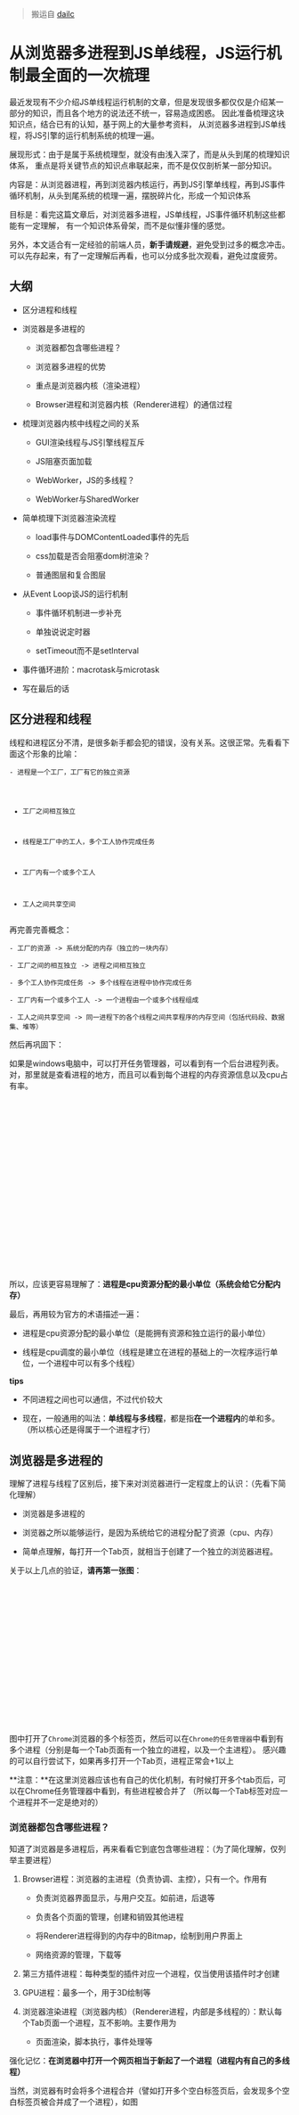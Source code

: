 >搬运自 [dailc](https://juejin.im/post/5a6547d0f265da3e283a1df7)

<h1 data-v-13f76525="" class="article-title">从浏览器多进程到JS单线程，JS运行机制最全面的一次梳理</h1>
<p>最近发现有不少介绍JS单线程运行机制的文章，但是发现很多都仅仅是介绍某一部分的知识，而且各个地方的说法还不统一，容易造成困惑。
因此准备梳理这块知识点，结合已有的认知，基于网上的大量参考资料，
从浏览器多进程到JS单线程，将JS引擎的运行机制系统的梳理一遍。</p>
<p>展现形式：由于是属于系统梳理型，就没有由浅入深了，而是从头到尾的梳理知识体系，
重点是将关键节点的知识点串联起来，而不是仅仅剖析某一部分知识。</p>
<p>内容是：从浏览器进程，再到浏览器内核运行，再到JS引擎单线程，再到JS事件循环机制，从头到尾系统的梳理一遍，摆脱碎片化，形成一个知识体系</p>
<p>目标是：看完这篇文章后，对浏览器多进程，JS单线程，JS事件循环机制这些都能有一定理解，
有一个知识体系骨架，而不是似懂非懂的感觉。</p>
<p>另外，本文适合有一定经验的前端人员，<strong>新手请规避</strong>，避免受到过多的概念冲击。可以先存起来，有了一定理解后再看，也可以分成多批次观看，避免过度疲劳。</p>
<h2 class="heading" data-id="heading-1">大纲</h2>
<ul>
<li>
<p>区分进程和线程</p>
</li>
<li>
<p>浏览器是多进程的</p>
<ul>
<li>
<p>浏览器都包含哪些进程？</p>
</li>
<li>
<p>浏览器多进程的优势</p>
</li>
<li>
<p>重点是浏览器内核（渲染进程）</p>
</li>
<li>
<p>Browser进程和浏览器内核（Renderer进程）的通信过程</p>
</li>
</ul>
</li>
<li>
<p>梳理浏览器内核中线程之间的关系</p>
<ul>
<li>
<p>GUI渲染线程与JS引擎线程互斥</p>
</li>
<li>
<p>JS阻塞页面加载</p>
</li>
<li>
<p>WebWorker，JS的多线程？</p>
</li>
<li>
<p>WebWorker与SharedWorker</p>
</li>
</ul>
</li>
<li>
<p>简单梳理下浏览器渲染流程</p>
<ul>
<li>
<p>load事件与DOMContentLoaded事件的先后</p>
</li>
<li>
<p>css加载是否会阻塞dom树渲染？</p>
</li>
<li>
<p>普通图层和复合图层</p>
</li>
</ul>
</li>
<li>
<p>从Event Loop谈JS的运行机制</p>
<ul>
<li>
<p>事件循环机制进一步补充</p>
</li>
<li>
<p>单独说说定时器</p>
</li>
<li>
<p>setTimeout而不是setInterval</p>
</li>
</ul>
</li>
<li>
<p>事件循环进阶：macrotask与microtask</p>
</li>
<li>
<p>写在最后的话</p>
</li>
</ul>
<h2 class="heading" data-id="heading-2">区分进程和线程</h2>
<p>线程和进程区分不清，是很多新手都会犯的错误，没有关系。这很正常。先看看下面这个形象的比喻：</p>
<pre><code class="hljs js" lang="js">- 进程是一个工厂，工厂有它的独立资源

- 工厂之间相互独立

- 线程是工厂中的工人，多个工人协作完成任务

- 工厂内有一个或多个工人

- 工人之间共享空间
</code></pre><p>再完善完善概念：</p>
<pre><code class="hljs js" lang="js">- 工厂的资源 -&gt; 系统分配的内存（独立的一块内存）

- 工厂之间的相互独立 -&gt; 进程之间相互独立

- 多个工人协作完成任务 -&gt; 多个线程在进程中协作完成任务

- 工厂内有一个或多个工人 -&gt; 一个进程由一个或多个线程组成

- 工人之间共享空间 -&gt; 同一进程下的各个线程之间共享程序的内存空间（包括代码段、数据集、堆等）
</code></pre><p>然后再巩固下：</p>
<p>如果是windows电脑中，可以打开任务管理器，可以看到有一个后台进程列表。对，那里就是查看进程的地方，而且可以看到每个进程的内存资源信息以及cpu占有率。</p>
<p></p><figure><img class="lazyload inited" data-src="https://user-gold-cdn.xitu.io/2018/1/21/1611938b2d7c9377?imageView2/0/w/1280/h/960/format/webp/ignore-error/1" data-width="900" data-height="655" src="data:image/svg+xml;utf8,&lt;?xml version=&quot;1.0&quot;?&gt;&lt;svg xmlns=&quot;http://www.w3.org/2000/svg&quot; version=&quot;1.1&quot; width=&quot;900&quot; height=&quot;655&quot;&gt;&lt;/svg&gt;"><figcaption></figcaption></figure><p></p>
<p>所以，应该更容易理解了：<strong>进程是cpu资源分配的最小单位（系统会给它分配内存）</strong></p>
<p>最后，再用较为官方的术语描述一遍：</p>
<ul>
<li>
<p>进程是cpu资源分配的最小单位（是能拥有资源和独立运行的最小单位）</p>
</li>
<li>
<p>线程是cpu调度的最小单位（线程是建立在进程的基础上的一次程序运行单位，一个进程中可以有多个线程）</p>
</li>
</ul>
<p><strong>tips</strong></p>
<ul>
<li>
<p>不同进程之间也可以通信，不过代价较大</p>
</li>
<li>
<p>现在，一般通用的叫法：<strong>单线程与多线程</strong>，都是指<strong>在一个进程内</strong>的单和多。（所以核心还是得属于一个进程才行）</p>
</li>
</ul>
<h2 class="heading" data-id="heading-3">浏览器是多进程的</h2>
<p>理解了进程与线程了区别后，接下来对浏览器进行一定程度上的认识：（先看下简化理解）</p>
<ul>
<li>
<p>浏览器是多进程的</p>
</li>
<li>
<p>浏览器之所以能够运行，是因为系统给它的进程分配了资源（cpu、内存）</p>
</li>
<li>
<p>简单点理解，每打开一个Tab页，就相当于创建了一个独立的浏览器进程。</p>
</li>
</ul>
<p>关于以上几点的验证，<strong>请再第一张图</strong>：</p>
<p></p><figure><img class="lazyload inited" data-src="https://user-gold-cdn.xitu.io/2018/1/21/1611938b2d813f16?imageView2/0/w/1280/h/960/format/webp/ignore-error/1" data-width="900" data-height="539" src="data:image/svg+xml;utf8,&lt;?xml version=&quot;1.0&quot;?&gt;&lt;svg xmlns=&quot;http://www.w3.org/2000/svg&quot; version=&quot;1.1&quot; width=&quot;900&quot; height=&quot;539&quot;&gt;&lt;/svg&gt;"><figcaption></figcaption></figure><p></p>
<p>图中打开了<code>Chrome</code>浏览器的多个标签页，然后可以在<code>Chrome的任务管理器</code>中看到有多个进程（分别是每一个Tab页面有一个独立的进程，以及一个主进程）。
感兴趣的可以自行尝试下，如果再多打开一个Tab页，进程正常会+1以上</p>
<p>**注意：**在这里浏览器应该也有自己的优化机制，有时候打开多个tab页后，可以在Chrome任务管理器中看到，有些进程被合并了
（所以每一个Tab标签对应一个进程并不一定是绝对的）</p>
<h3 class="heading" data-id="heading-4">浏览器都包含哪些进程？</h3>
<p>知道了浏览器是多进程后，再来看看它到底包含哪些进程：（为了简化理解，仅列举主要进程）</p>
<ol>
<li>
<p>Browser进程：浏览器的主进程（负责协调、主控），只有一个。作用有</p>
<ul>
<li>
<p>负责浏览器界面显示，与用户交互。如前进，后退等</p>
</li>
<li>
<p>负责各个页面的管理，创建和销毁其他进程</p>
</li>
<li>
<p>将Renderer进程得到的内存中的Bitmap，绘制到用户界面上</p>
</li>
<li>
<p>网络资源的管理，下载等</p>
</li>
</ul>
</li>
<li>
<p>第三方插件进程：每种类型的插件对应一个进程，仅当使用该插件时才创建</p>
</li>
<li>
<p>GPU进程：最多一个，用于3D绘制等</p>
</li>
<li>
<p>浏览器渲染进程（浏览器内核）（Renderer进程，内部是多线程的）：默认每个Tab页面一个进程，互不影响。主要作用为</p>
<ul>
<li>页面渲染，脚本执行，事件处理等</li>
</ul>
</li>
</ol>
<p>强化记忆：<strong>在浏览器中打开一个网页相当于新起了一个进程（进程内有自己的多线程）</strong></p>
<p>当然，浏览器有时会将多个进程合并（譬如打开多个空白标签页后，会发现多个空白标签页被合并成了一个进程），如图</p>
<p></p><figure><img class="lazyload inited" data-src="https://user-gold-cdn.xitu.io/2018/1/21/1611938b32460672?imageView2/0/w/1280/h/960/format/webp/ignore-error/1" data-width="900" data-height="438" src="data:image/svg+xml;utf8,&lt;?xml version=&quot;1.0&quot;?&gt;&lt;svg xmlns=&quot;http://www.w3.org/2000/svg&quot; version=&quot;1.1&quot; width=&quot;900&quot; height=&quot;438&quot;&gt;&lt;/svg&gt;"><figcaption></figcaption></figure><p></p>
<p>另外，可以通过Chrome的<code>更多工具 -&gt; 任务管理器</code>自行验证</p>
<h3 class="heading" data-id="heading-5">浏览器多进程的优势</h3>
<p>相比于单进程浏览器，多进程有如下优点：</p>
<ul>
<li>
<p>避免单个page crash影响整个浏览器</p>
</li>
<li>
<p>避免第三方插件crash影响整个浏览器</p>
</li>
<li>
<p>多进程充分利用多核优势</p>
</li>
<li>
<p>方便使用沙盒模型隔离插件等进程，提高浏览器稳定性</p>
</li>
</ul>
<p>简单点理解：<strong>如果浏览器是单进程，那么某个Tab页崩溃了，就影响了整个浏览器，体验有多差；同理如果是单进程，插件崩溃了也会影响整个浏览器；而且多进程还有其它的诸多优势。。。</strong></p>
<p>当然，内存等资源消耗也会更大，有点空间换时间的意思。</p>
<h3 class="heading" data-id="heading-6">重点是浏览器内核（渲染进程）</h3>
<p>重点来了，我们可以看到，上面提到了这么多的进程，那么，对于普通的前端操作来说，最终要的是什么呢？答案是<strong>渲染进程</strong></p>
<p>可以这样理解，页面的渲染，JS的执行，事件的循环，都在这个进程内进行。接下来重点分析这个进程</p>
<p><strong>请牢记，浏览器的渲染进程是多线程的</strong>（这点如果不理解，<strong>请回头看进程和线程的区分</strong>）</p>
<p>终于到了线程这个概念了😭，好亲切。那么接下来看看它都包含了哪些线程（列举一些主要常驻线程）：</p>
<ol>
<li>
<p>GUI渲染线程</p>
<ul>
<li>
<p>负责渲染浏览器界面，解析HTML，CSS，构建DOM树和RenderObject树，布局和绘制等。</p>
</li>
<li>
<p>当界面需要重绘（Repaint）或由于某种操作引发回流(reflow)时，该线程就会执行</p>
</li>
<li>
<p>注意，<strong>GUI渲染线程与JS引擎线程是互斥的</strong>，当JS引擎执行时GUI线程会被挂起（相当于被冻结了），GUI更新会被保存在一个队列中<strong>等到JS引擎空闲时</strong>立即被执行。</p>
</li>
</ul>
</li>
<li>
<p>JS引擎线程</p>
<ul>
<li>
<p>也称为JS内核，负责处理Javascript脚本程序。（例如V8引擎）</p>
</li>
<li>
<p>JS引擎线程负责解析Javascript脚本，运行代码。</p>
</li>
<li>
<p>JS引擎一直等待着任务队列中任务的到来，然后加以处理，一个Tab页（renderer进程）中无论什么时候都只有一个JS线程在运行JS程序</p>
</li>
<li>
<p>同样注意，<strong>GUI渲染线程与JS引擎线程是互斥的</strong>，所以如果JS执行的时间过长，这样就会造成页面的渲染不连贯，导致页面渲染加载阻塞。</p>
</li>
</ul>
</li>
<li>
<p>事件触发线程</p>
<ul>
<li>
<p>归属于浏览器而不是JS引擎，用来控制事件循环（可以理解，JS引擎自己都忙不过来，需要浏览器另开线程协助）</p>
</li>
<li>
<p>当JS引擎执行代码块如setTimeOut时（也可来自浏览器内核的其他线程,如鼠标点击、AJAX异步请求等），会将对应任务添加到事件线程中</p>
</li>
<li>
<p>当对应的事件符合触发条件被触发时，该线程会把事件添加到待处理队列的队尾，等待JS引擎的处理</p>
</li>
<li>
<p>注意，由于JS的单线程关系，所以这些待处理队列中的事件都得排队等待JS引擎处理（当JS引擎空闲时才会去执行）</p>
</li>
</ul>
</li>
<li>
<p>定时触发器线程</p>
<ul>
<li>
<p>传说中的<code>setInterval</code>与<code>setTimeout</code>所在线程</p>
</li>
<li>
<p>浏览器定时计数器并不是由JavaScript引擎计数的,（因为JavaScript引擎是单线程的, 如果处于阻塞线程状态就会影响记计时的准确）</p>
</li>
<li>
<p>因此通过单独线程来计时并触发定时（计时完毕后，添加到事件队列中，等待JS引擎空闲后执行）</p>
</li>
<li>
<p>注意，W3C在HTML标准中规定，规定要求setTimeout中低于4ms的时间间隔算为4ms。</p>
</li>
</ul>
</li>
<li>
<p>异步http请求线程</p>
<ul>
<li>
<p>在XMLHttpRequest在连接后是通过浏览器新开一个线程请求</p>
</li>
<li>
<p>将检测到状态变更时，如果设置有回调函数，异步线程就<strong>产生状态变更事件</strong>，将这个回调再放入事件队列中。再由JavaScript引擎执行。</p>
</li>
</ul>
</li>
</ol>
<p>看到这里，如果觉得累了，可以先休息下，这些概念需要被消化，毕竟后续将提到的事件循环机制就是基于<code>事件触发线程</code>的，所以如果仅仅是看某个碎片化知识，
可能会有一种似懂非懂的感觉。要完成的梳理一遍才能快速沉淀，不易遗忘。放张图巩固下吧：</p>
<p></p><figure><img class="lazyload inited" data-src="https://user-gold-cdn.xitu.io/2018/1/21/1611938b2d39a5b2?imageView2/0/w/1280/h/960/format/webp/ignore-error/1" data-width="287" data-height="577" src="data:image/svg+xml;utf8,&lt;?xml version=&quot;1.0&quot;?&gt;&lt;svg xmlns=&quot;http://www.w3.org/2000/svg&quot; version=&quot;1.1&quot; width=&quot;287&quot; height=&quot;577&quot;&gt;&lt;/svg&gt;"><figcaption></figcaption></figure><p></p>
<p>再说一点，为什么JS引擎是单线程的？额，这个问题其实应该没有标准答案，譬如，可能仅仅是因为由于多线程的复杂性，譬如多线程操作一般要加锁，因此最初设计时选择了单线程。。。</p>
<h3 class="heading" data-id="heading-7">Browser进程和浏览器内核（Renderer进程）的通信过程</h3>
<p>看到这里，首先，应该对浏览器内的进程和线程都有一定理解了，那么接下来，再谈谈浏览器的Browser进程（控制进程）是如何和内核通信的，
这点也理解后，就可以将这部分的知识串联起来，从头到尾有一个完整的概念。</p>
<p>如果自己打开任务管理器，然后打开一个浏览器，就可以看到：<strong>任务管理器中出现了两个进程（一个是主控进程，一个则是打开Tab页的渲染进程）</strong>，
然后在这前提下，看下整个的过程：(简化了很多)</p>
<ul>
<li>
<p>Browser进程收到用户请求，首先需要获取页面内容（譬如通过网络下载资源），随后将该任务通过RendererHost接口传递给Render进程</p>
</li>
<li>
<p>Renderer进程的Renderer接口收到消息，简单解释后，交给渲染线程，然后开始渲染</p>
<ul>
<li>
<p>渲染线程接收请求，加载网页并渲染网页，这其中可能需要Browser进程获取资源和需要GPU进程来帮助渲染</p>
</li>
<li>
<p>当然可能会有JS线程操作DOM（这样可能会造成回流并重绘）</p>
</li>
<li>
<p>最后Render进程将结果传递给Browser进程</p>
</li>
</ul>
</li>
<li>
<p>Browser进程接收到结果并将结果绘制出来</p>
</li>
</ul>
<p>这里绘一张简单的图：（很简化）</p>
<p></p><figure><img class="lazyload inited" data-src="https://user-gold-cdn.xitu.io/2018/1/21/1611938b2e66d44f?imageView2/0/w/1280/h/960/format/webp/ignore-error/1" data-width="470" data-height="325" src="data:image/svg+xml;utf8,&lt;?xml version=&quot;1.0&quot;?&gt;&lt;svg xmlns=&quot;http://www.w3.org/2000/svg&quot; version=&quot;1.1&quot; width=&quot;470&quot; height=&quot;325&quot;&gt;&lt;/svg&gt;"><figcaption></figcaption></figure><p></p>
<p>看完这一整套流程，应该对浏览器的运作有了一定理解了，这样有了知识架构的基础后，后续就方便往上填充内容。</p>
<p>这块再往深处讲的话就涉及到浏览器内核源码解析了，不属于本文范围。</p>
<p>如果这一块要深挖，建议去读一些浏览器内核源码解析文章，或者可以先看看参考下来源中的第一篇文章，写的不错</p>
<h2 class="heading" data-id="heading-8">梳理浏览器内核中线程之间的关系</h2>
<p>到了这里，已经对浏览器的运行有了一个整体的概念，接下来，先简单梳理一些概念</p>
<h3 class="heading" data-id="heading-9">GUI渲染线程与JS引擎线程互斥</h3>
<p>由于JavaScript是可操纵DOM的，如果在修改这些元素属性同时渲染界面（即JS线程和UI线程同时运行），那么渲染线程前后获得的元素数据就可能不一致了。</p>
<p>因此为了防止渲染出现不可预期的结果，浏览器设置GUI渲染线程与JS引擎为互斥的关系，当JS引擎执行时GUI线程会被挂起，
GUI更新则会被保存在一个队列中等到JS引擎线程空闲时立即被执行。</p>
<h3 class="heading" data-id="heading-10">JS阻塞页面加载</h3>
<p>从上述的互斥关系，可以推导出，JS如果执行时间过长就会阻塞页面。</p>
<p>譬如，假设JS引擎正在进行巨量的计算，此时就算GUI有更新，也会被保存到队列中，等待JS引擎空闲后执行。
然后，由于巨量计算，所以JS引擎很可能很久很久后才能空闲，自然会感觉到巨卡无比。</p>
<p>所以，要尽量避免JS执行时间过长，这样就会造成页面的渲染不连贯，导致页面渲染加载阻塞的感觉。</p>
<h3 class="heading" data-id="heading-11">WebWorker，JS的多线程？</h3>
<p>前文中有提到JS引擎是单线程的，而且JS执行时间过长会阻塞页面，那么JS就真的对cpu密集型计算无能为力么？</p>
<p>所以，后来HTML5中支持了<code>Web Worker</code>。</p>
<p>MDN的官方解释是：</p>
<pre><code class="hljs js" lang="js">Web Worker为Web内容在后台线程中运行脚本提供了一种简单的方法。线程可以执行任务而不干扰用户界面

一个worker是使用一个构造函数创建的一个对象(e.g. Worker()) 运行一个命名的JavaScript文件 

这个文件包含将在工作线程中运行的代码; workers 运行在另一个全局上下文中,不同于当前的<span class="hljs-built_in">window</span>

因此，使用 <span class="hljs-built_in">window</span>快捷方式获取当前全局的范围 (而不是self) 在一个 Worker 内将返回错误
</code></pre><p>这样理解下：</p>
<ul>
<li>
<p>创建Worker时，JS引擎向浏览器申请开一个子线程（子线程是浏览器开的，完全受主线程控制，而且不能操作DOM）</p>
</li>
<li>
<p>JS引擎线程与worker线程间通过特定的方式通信（postMessage API，需要通过序列化对象来与线程交互特定的数据）</p>
</li>
</ul>
<p>所以，如果有非常耗时的工作，请单独开一个Worker线程，这样里面不管如何翻天覆地都不会影响JS引擎主线程，
只待计算出结果后，将结果通信给主线程即可，perfect!</p>
<p>而且注意下，<strong>JS引擎是单线程的</strong>，这一点的本质仍然未改变，Worker可以理解是浏览器给JS引擎开的外挂，专门用来解决那些大量计算问题。</p>
<p>其它，关于Worker的详解就不是本文的范畴了，因此不再赘述。</p>
<h3 class="heading" data-id="heading-12">WebWorker与SharedWorker</h3>
<p>既然都到了这里，就再提一下<code>SharedWorker</code>（避免后续将这两个概念搞混）</p>
<ul>
<li>
<p>WebWorker只属于某个页面，不会和其他页面的Render进程（浏览器内核进程）共享</p>
<ul>
<li>所以Chrome在Render进程中（每一个Tab页就是一个render进程）创建一个新的线程来运行Worker中的JavaScript程序。</li>
</ul>
</li>
<li>
<p>SharedWorker是浏览器所有页面共享的，不能采用与Worker同样的方式实现，因为它不隶属于某个Render进程，可以为多个Render进程共享使用</p>
<ul>
<li>所以Chrome浏览器为SharedWorker单独创建一个进程来运行JavaScript程序，在浏览器中每个相同的JavaScript只存在一个SharedWorker进程，不管它被创建多少次。</li>
</ul>
</li>
</ul>
<p>看到这里，应该就很容易明白了，本质上就是进程和线程的区别。SharedWorker由独立的进程管理，WebWorker只是属于render进程下的一个线程</p>
<h2 class="heading" data-id="heading-13">简单梳理下浏览器渲染流程</h2>
<p>本来是直接计划开始谈JS运行机制的，但想了想，既然上述都一直在谈浏览器，直接跳到JS可能再突兀，因此，中间再补充下浏览器的渲染流程（简单版本）</p>
<p>为了简化理解，前期工作直接省略成：（要展开的或完全可以写另一篇超长文）</p>
<pre><code class="hljs js" lang="js">- 浏览器输入url，浏览器主进程接管，开一个下载线程，
然后进行 http请求（略去DNS查询，IP寻址等等操作），然后等待响应，获取内容，
随后将内容通过RendererHost接口转交给Renderer进程

- 浏览器渲染流程开始
</code></pre><p>浏览器器内核拿到内容后，渲染大概可以划分成以下几个步骤：</p>
<ol>
<li>
<p>解析html建立dom树</p>
</li>
<li>
<p>解析css构建render树（将CSS代码解析成树形的数据结构，然后结合DOM合并成render树）</p>
</li>
<li>
<p>布局render树（Layout/reflow），负责各元素尺寸、位置的计算</p>
</li>
<li>
<p>绘制render树（paint），绘制页面像素信息</p>
</li>
<li>
<p>浏览器会将各层的信息发送给GPU，GPU会将各层合成（composite），显示在屏幕上。</p>
</li>
</ol>
<p>所有详细步骤都已经略去，渲染完毕后就是<code>load</code>事件了，之后就是自己的JS逻辑处理了</p>
<p>既然略去了一些详细的步骤，那么就提一些可能需要注意的细节把。</p>
<p>这里重绘参考来源中的一张图：（参考来源第一篇）</p>
<p></p><figure><img class="lazyload inited" data-src="https://user-gold-cdn.xitu.io/2018/1/22/1611cb18d3a3938b?imageView2/0/w/1280/h/960/format/webp/ignore-error/1" data-width="900" data-height="352" src="data:image/svg+xml;utf8,&lt;?xml version=&quot;1.0&quot;?&gt;&lt;svg xmlns=&quot;http://www.w3.org/2000/svg&quot; version=&quot;1.1&quot; width=&quot;900&quot; height=&quot;352&quot;&gt;&lt;/svg&gt;"><figcaption></figcaption></figure><p></p>
<h3 class="heading" data-id="heading-14">load事件与DOMContentLoaded事件的先后</h3>
<p>上面提到，渲染完毕后会触发<code>load</code>事件，那么你能分清楚<code>load</code>事件与<code>DOMContentLoaded</code>事件的先后么？</p>
<p>很简单，知道它们的定义就可以了：</p>
<ul>
<li>
<p>当 DOMContentLoaded 事件触发时，仅当DOM加载完成，不包括样式表，图片。
(譬如如果有async加载的脚本就不一定完成)</p>
</li>
<li>
<p>当 onload 事件触发时，页面上所有的DOM，样式表，脚本，图片都已经加载完成了。
（渲染完毕了）</p>
</li>
</ul>
<p>所以，顺序是：<code>DOMContentLoaded -&gt; load</code></p>
<h3 class="heading" data-id="heading-15">css加载是否会阻塞dom树渲染？</h3>
<p>这里说的是头部引入css的情况</p>
<p>首先，我们都知道：<strong>css是由单独的下载线程异步下载的。</strong></p>
<p>然后再说下几个现象：</p>
<ul>
<li>
<p>css加载不会阻塞DOM树解析（异步加载时DOM照常构建）</p>
</li>
<li>
<p>但会阻塞render树渲染（渲染时需等css加载完毕，因为render树需要css信息）</p>
</li>
</ul>
<p>这可能也是浏览器的一种优化机制。</p>
<p>因为你加载css的时候，可能会修改下面DOM节点的样式，
如果css加载不阻塞render树渲染的话，那么当css加载完之后，
render树可能又得重新重绘或者回流了，这就造成了一些没有必要的损耗。
所以干脆就先把DOM树的结构先解析完，把可以做的工作做完，然后等你css加载完之后，
在根据最终的样式来渲染render树，这种做法性能方面确实会比较好一点。</p>
<h3 class="heading" data-id="heading-16">普通图层和复合图层</h3>
<p>渲染步骤中就提到了<code>composite</code>概念。</p>
<p>可以简单的这样理解，浏览器渲染的图层一般包含两大类：<code>普通图层</code>以及<code>复合图层</code></p>
<p>首先，普通文档流内可以理解为一个复合图层（这里称为<code>默认复合层</code>，里面不管添加多少元素，其实都是在同一个复合图层中）</p>
<p>其次，absolute布局（fixed也一样），虽然可以脱离普通文档流，但它仍然属于<code>默认复合层</code>。</p>
<p>然后，可以通过<code>硬件加速</code>的方式，声明一个<code>新的复合图层</code>，它会单独分配资源
（当然也会脱离普通文档流，这样一来，不管这个复合图层中怎么变化，也不会影响<code>默认复合层</code>里的回流重绘）</p>
<p>可以简单理解下：<strong>GPU中，各个复合图层是单独绘制的，所以互不影响</strong>，这也是为什么某些场景硬件加速效果一级棒</p>
<p>可以<code>Chrome源码调试 -&gt; More Tools -&gt; Rendering -&gt; Layer borders</code>中看到，黄色的就是复合图层信息</p>
<p>如下图。可以验证上述的说法</p>
<p></p><figure><img class="lazyload inited" data-src="https://user-gold-cdn.xitu.io/2018/1/21/1611938b2d83a384?imageView2/0/w/1280/h/960/format/webp/ignore-error/1" data-width="900" data-height="564" src="data:image/svg+xml;utf8,&lt;?xml version=&quot;1.0&quot;?&gt;&lt;svg xmlns=&quot;http://www.w3.org/2000/svg&quot; version=&quot;1.1&quot; width=&quot;900&quot; height=&quot;564&quot;&gt;&lt;/svg&gt;"><figcaption></figcaption></figure><p></p>
<p><strong>如何变成复合图层（硬件加速）</strong></p>
<p>将该元素变成一个复合图层，就是传说中的硬件加速技术</p>
<ul>
<li>
<p>最常用的方式：<code>translate3d</code>、<code>translateZ</code></p>
</li>
<li>
<p><code>opacity</code>属性/过渡动画（需要动画执行的过程中才会创建合成层，动画没有开始或结束后元素还会回到之前的状态）</p>
</li>
<li>
<p><code>will-chang</code>属性（这个比较偏僻），一般配合opacity与translate使用（而且经测试，除了上述可以引发硬件加速的属性外，其它属性并不会变成复合层），
作用是提前告诉浏览器要变化，这样浏览器会开始做一些优化工作（这个最好用完后就释放）</p>
</li>
<li>
<p><code>&lt;video&gt;&lt;iframe&gt;&lt;canvas&gt;&lt;webgl&gt;</code>等元素</p>
</li>
<li>
<p>其它，譬如以前的flash插件</p>
</li>
</ul>
<p><strong>absolute和硬件加速的区别</strong></p>
<p>可以看到，absolute虽然可以脱离普通文档流，但是无法脱离默认复合层。
所以，就算absolute中信息改变时不会改变普通文档流中render树，
但是，浏览器最终绘制时，是整个复合层绘制的，所以absolute中信息的改变，仍然会影响整个复合层的绘制。
（浏览器会重绘它，如果复合层中内容多，absolute带来的绘制信息变化过大，资源消耗是非常严重的）</p>
<p>而硬件加速直接就是在另一个复合层了（另起炉灶），所以它的信息改变不会影响默认复合层
（当然了，内部肯定会影响属于自己的复合层），仅仅是引发最后的合成（输出视图）</p>
<p><strong>复合图层的作用？</strong></p>
<p>一般一个元素开启硬件加速后会变成复合图层，可以独立于普通文档流中，改动后可以避免整个页面重绘，提升性能</p>
<p>但是尽量不要大量使用复合图层，否则由于资源消耗过度，页面反而会变的更卡</p>
<p><strong>硬件加速时请使用index</strong></p>
<p>使用硬件加速时，尽可能的使用index，防止浏览器默认给后续的元素创建复合层渲染</p>
<p>具体的原理时这样的：
<strong>webkit CSS3中，如果这个元素添加了硬件加速，并且index层级比较低，
那么在这个元素的后面其它元素（层级比这个元素高的，或者相同的，并且releative或absolute属性相同的），
会默认变为复合层渲染，如果处理不当会极大的影响性能</strong></p>
<p>简单点理解，其实可以认为是一个隐式合成的概念：<strong>如果a是一个复合图层，而且b在a上面，那么b也会被隐式转为一个复合图层</strong>，这点需要特别注意</p>
<p>另外，这个问题可以在这个地址看到重现（原作者分析的挺到位的，直接上链接）：</p>
<p><a target="_blank" href="https://link.juejin.im?target=http%3A%2F%2Fweb.jobbole.com%2F83575%2F" rel="nofollow noopener noreferrer">web.jobbole.com/83575/</a></p>
<h2 class="heading" data-id="heading-17">从Event Loop谈JS的运行机制</h2>
<p>到此时，已经是属于浏览器页面初次渲染完毕后的事情，JS引擎的一些运行机制分析。</p>
<p>注意，这里不谈<code>可执行上下文</code>，<code>VO</code>，<code>scop chain</code>等概念（这些完全可以整理成另一篇文章了），这里主要是结合<code>Event Loop</code>来谈JS代码是如何执行的。</p>
<p>读这部分的前提是已经知道了JS引擎是单线程，而且这里会用到上文中的几个概念：（如果不是很理解，可以回头温习）</p>
<ul>
<li>
<p>JS引擎线程</p>
</li>
<li>
<p>事件触发线程</p>
</li>
<li>
<p>定时触发器线程</p>
</li>
</ul>
<p>然后再理解一个概念：</p>
<ul>
<li>
<p>JS分为同步任务和异步任务</p>
</li>
<li>
<p>同步任务都在主线程上执行，形成一个<code>执行栈</code></p>
</li>
<li>
<p>主线程之外，<strong>事件触发线程</strong>管理着一个<code>任务队列</code>，只要异步任务有了运行结果，就在<code>任务队列</code>之中放置一个事件。</p>
</li>
<li>
<p>一旦<code>执行栈</code>中的所有同步任务执行完毕（此时JS引擎空闲），系统就会读取<code>任务队列</code>，将可运行的异步任务添加到可执行栈中，开始执行。</p>
</li>
</ul>
<p>看图：</p>
<p></p><figure><img class="lazyload inited" data-src="https://user-gold-cdn.xitu.io/2018/1/21/1611938b898ed9ef?imageView2/0/w/1280/h/960/format/webp/ignore-error/1" data-width="610" data-height="637" src="data:image/svg+xml;utf8,&lt;?xml version=&quot;1.0&quot;?&gt;&lt;svg xmlns=&quot;http://www.w3.org/2000/svg&quot; version=&quot;1.1&quot; width=&quot;610&quot; height=&quot;637&quot;&gt;&lt;/svg&gt;"><figcaption></figcaption></figure><p></p>
<p>看到这里，应该就可以理解了：为什么有时候setTimeout推入的事件不能准时执行？因为可能在它推入到事件列表时，主线程还不空闲，正在执行其它代码，
所以自然有误差。</p>
<h3 class="heading" data-id="heading-18">事件循环机制进一步补充</h3>
<p>这里就直接引用一张图片来协助理解：（参考自Philip Roberts的演讲《<a target="_blank" href="https://link.juejin.im?target=http%3A%2F%2Fvimeo.com%2F96425312" rel="nofollow noopener noreferrer">Help, I'm stuck in an event-loop</a>》）</p>
<p></p><figure><img class="lazyload inited" data-src="https://user-gold-cdn.xitu.io/2018/1/21/1611938ba2b4b9f4?imageView2/0/w/1280/h/960/format/webp/ignore-error/1" data-width="636" data-height="518" src="data:image/svg+xml;utf8,&lt;?xml version=&quot;1.0&quot;?&gt;&lt;svg xmlns=&quot;http://www.w3.org/2000/svg&quot; version=&quot;1.1&quot; width=&quot;636&quot; height=&quot;518&quot;&gt;&lt;/svg&gt;"><figcaption></figcaption></figure><p></p>
<p>上图大致描述就是：</p>
<ul>
<li>
<p>主线程运行时会产生执行栈，
栈中的代码调用某些api时，它们会在事件队列中添加各种事件（当满足触发条件后，如ajax请求完毕）</p>
</li>
<li>
<p>而栈中的代码执行完毕，就会读取事件队列中的事件，去执行那些回调</p>
</li>
<li>
<p>如此循环</p>
</li>
<li>
<p>注意，总是要等待栈中的代码执行完毕后才会去读取事件队列中的事件</p>
</li>
</ul>
<h3 class="heading" data-id="heading-19">单独说说定时器</h3>
<p>上述事件循环机制的核心是：JS引擎线程和事件触发线程</p>
<p>但事件上，里面还有一些隐藏细节，譬如调用<code>setTimeout</code>后，是如何等待特定时间后才添加到事件队列中的？</p>
<p>是JS引擎检测的么？当然不是了。它是由<strong>定时器线程</strong>控制（因为JS引擎自己都忙不过来，根本无暇分身）</p>
<p>为什么要单独的定时器线程？因为JavaScript引擎是单线程的, 如果处于阻塞线程状态就会影响记计时的准确，因此很有必要单独开一个线程用来计时。</p>
<p>什么时候会用到定时器线程？<strong>当使用<code>setTimeout</code>或<code>setInterval</code>时</strong>，它需要定时器线程计时，计时完成后就会将特定的事件推入事件队列中。</p>
<p>譬如:</p>
<pre><code class="hljs js" lang="js">setTimeout(<span class="hljs-function"><span class="hljs-keyword">function</span>(<span class="hljs-params"></span>)</span>{
    <span class="hljs-built_in">console</span>.log(<span class="hljs-string">'hello!'</span>);
}, <span class="hljs-number">1000</span>);
</code></pre><p>这段代码的作用是当<code>1000</code>毫秒计时完毕后（由定时器线程计时），将回调函数推入事件队列中，等待主线程执行</p>
<pre><code class="hljs js" lang="js">setTimeout(<span class="hljs-function"><span class="hljs-keyword">function</span>(<span class="hljs-params"></span>)</span>{
    <span class="hljs-built_in">console</span>.log(<span class="hljs-string">'hello!'</span>);
}, <span class="hljs-number">0</span>);

<span class="hljs-built_in">console</span>.log(<span class="hljs-string">'begin'</span>);
</code></pre><p>这段代码的效果是最快的时间内将回调函数推入事件队列中，等待主线程执行</p>
<p>注意：</p>
<ul>
<li>
<p>执行结果是：先<code>begin</code>后<code>hello!</code></p>
</li>
<li>
<p>虽然代码的本意是0毫秒后就推入事件队列，但是W3C在HTML标准中规定，规定要求setTimeout中低于4ms的时间间隔算为4ms。
(不过也有一说是不同浏览器有不同的最小时间设定)</p>
</li>
<li>
<p>就算不等待4ms，就算假设0毫秒就推入事件队列，也会先执行<code>begin</code>（因为只有可执行栈内空了后才会主动读取事件队列）</p>
</li>
</ul>
<h3 class="heading" data-id="heading-20">setTimeout而不是setInterval</h3>
<p>用setTimeout模拟定期计时和直接用setInterval是有区别的。</p>
<p>因为每次setTimeout计时到后就会去执行，然后执行一段时间后才会继续setTimeout，中间就多了误差
（误差多少与代码执行时间有关）</p>
<p>而setInterval则是每次都精确的隔一段时间推入一个事件
（但是，事件的实际执行时间不一定就准确，还有可能是这个事件还没执行完毕，下一个事件就来了）</p>
<p>而且setInterval有一些比较致命的问题就是：</p>
<ul>
<li>
<p>累计效应（上面提到的），如果setInterval代码在（setInterval）再次添加到队列之前还没有完成执行，
就会导致定时器代码连续运行好几次，而之间没有间隔。
就算正常间隔执行，多个setInterval的代码执行时间可能会比预期小（因为代码执行需要一定时间）</p>
</li>
<li>
<p><s>譬如像iOS的webview,或者Safari等浏览器中都有一个特点，<strong>在滚动的时候是不执行JS的</strong>，如果使用了setInterval，会发现在滚动结束后会执行多次由于滚动不执行JS积攒回调，如果回调执行时间过长,就会非常容器造成卡顿问题和一些不可知的错误</s>（这一块后续有补充，setInterval自带的优化，不会重复添加回调）</p>
</li>
<li>
<p>而且把浏览器最小化显示等操作时，setInterval并不是不执行程序，
它会把setInterval的回调函数放在队列中，等浏览器窗口再次打开时，一瞬间全部执行时</p>
</li>
</ul>
<p>所以，鉴于这么多但问题，目前一般认为的最佳方案是：<strong>用setTimeout模拟setInterval，或者特殊场合直接用requestAnimationFrame</strong></p>
<p><strong>补充：JS高程中有提到，JS引擎会对setInterval进行优化，如果当前事件队列中有setInterval的回调，不会重复添加。不过，仍然是有很多问题。。。</strong></p>
<h2 class="heading" data-id="heading-21">事件循环进阶：macrotask与microtask</h2>
<p>这段参考了参考来源中的第2篇文章（英文版的），（加了下自己的理解重新描述了下），
强烈推荐有英文基础的同学直接观看原文，作者描述的很清晰，示例也很不错，如下：</p>
<p><a target="_blank" href="https://link.juejin.im?target=https%3A%2F%2Fjakearchibald.com%2F2015%2Ftasks-microtasks-queues-and-schedules%2F" rel="nofollow noopener noreferrer">jakearchibald.com/2015/tasks-…</a></p>
<p>上文中将JS事件循环机制梳理了一遍，在ES5的情况是够用了，但是在ES6盛行的现在，仍然会遇到一些问题，譬如下面这题：</p>
<pre><code class="hljs js" lang="js"><span class="hljs-built_in">console</span>.log(<span class="hljs-string">'script start'</span>);

setTimeout(<span class="hljs-function"><span class="hljs-keyword">function</span>(<span class="hljs-params"></span>) </span>{
    <span class="hljs-built_in">console</span>.log(<span class="hljs-string">'setTimeout'</span>);
}, <span class="hljs-number">0</span>);

<span class="hljs-built_in">Promise</span>.resolve().then(<span class="hljs-function"><span class="hljs-keyword">function</span>(<span class="hljs-params"></span>) </span>{
    <span class="hljs-built_in">console</span>.log(<span class="hljs-string">'promise1'</span>);
}).then(<span class="hljs-function"><span class="hljs-keyword">function</span>(<span class="hljs-params"></span>) </span>{
    <span class="hljs-built_in">console</span>.log(<span class="hljs-string">'promise2'</span>);
});

<span class="hljs-built_in">console</span>.log(<span class="hljs-string">'script end'</span>);
</code></pre><p>嗯哼，它的正确执行顺序是这样子的：</p>
<pre><code class="hljs js" lang="js">script start
script end
promise1
promise2
setTimeout
</code></pre><p>为什么呢？因为Promise里有了一个一个新的概念：<code>microtask</code></p>
<p>或者，进一步，JS中分为两种任务类型：<strong><code>macrotask</code>和<code>microtask</code></strong>，在ECMAScript中，microtask称为<code>jobs</code>，macrotask可称为<code>task</code></p>
<p>它们的定义？区别？简单点可以按如下理解：</p>
<ul>
<li>
<p>macrotask（又称之为宏任务），可以理解是每次执行栈执行的代码就是一个宏任务（包括每次从事件队列中获取一个事件回调并放到执行栈中执行）</p>
<ul>
<li>
<p>每一个task会从头到尾将这个任务执行完毕，不会执行其它</p>
</li>
<li>
<p>浏览器为了能够使得JS内部task与DOM任务能够有序的执行，会在一个task执行结束后，在下一个 task 执行开始前，对页面进行重新渲染
（<code>task-&gt;渲染-&gt;task-&gt;...</code>）</p>
</li>
</ul>
</li>
<li>
<p>microtask（又称为微任务），可以理解是在当前 task 执行结束后立即执行的任务</p>
<ul>
<li>
<p>也就是说，在当前task任务后，下一个task之前，在渲染之前</p>
</li>
<li>
<p>所以它的响应速度相比setTimeout（setTimeout是task）会更快，因为无需等渲染</p>
</li>
<li>
<p>也就是说，在某一个macrotask执行完后，就会将在它执行期间产生的所有microtask都执行完毕（在渲染前）</p>
</li>
</ul>
</li>
</ul>
<p>分别很么样的场景会形成macrotask和microtask呢？</p>
<ul>
<li>
<p>macrotask：主代码块，setTimeout，setInterval等（可以看到，事件队列中的每一个事件都是一个macrotask）</p>
</li>
<li>
<p>microtask：Promise，process.nextTick等</p>
</li>
</ul>
<p><strong>补充：在node环境下，process.nextTick的优先级高于Promise</strong>，也就是可以简单理解为：在宏任务结束后会先执行微任务队列中的nextTickQueue部分，然后才会执行微任务中的Promise部分。</p>
<p>参考：<a target="_blank" href="https://link.juejin.im?target=https%3A%2F%2Fsegmentfault.com%2Fq%2F1010000011914016" rel="nofollow noopener noreferrer">segmentfault.com/q/101000001…</a></p>
<p>再根据线程来理解下：</p>
<ul>
<li>
<p>macrotask中的事件都是放在一个事件队列中的，而这个队列由<strong>事件触发线程</strong>维护</p>
</li>
<li>
<p>microtask中的所有微任务都是添加到微任务队列（Job Queues）中，等待当前macrotask执行完毕后执行，而这个队列由<strong>JS引擎线程维护</strong>
（这点由自己理解+推测得出，因为它是在主线程下无缝执行的）</p>
</li>
</ul>
<p>所以，总结下运行机制：</p>
<ul>
<li>
<p>执行一个宏任务（栈中没有就从事件队列中获取）</p>
</li>
<li>
<p>执行过程中如果遇到微任务，就将它添加到微任务的任务队列中</p>
</li>
<li>
<p>宏任务执行完毕后，立即执行当前微任务队列中的所有微任务（依次执行）</p>
</li>
<li>
<p>当前宏任务执行完毕，开始检查渲染，然后GUI线程接管渲染</p>
</li>
<li>
<p>渲染完毕后，JS线程继续接管，开始下一个宏任务（从事件队列中获取）</p>
</li>
</ul>
<p>如图：</p>
<p></p><figure><img class="lazyload inited" data-src="https://user-gold-cdn.xitu.io/2018/1/21/1611938b96e93485?imageView2/0/w/1280/h/960/format/webp/ignore-error/1" data-width="392" data-height="740" src="data:image/svg+xml;utf8,&lt;?xml version=&quot;1.0&quot;?&gt;&lt;svg xmlns=&quot;http://www.w3.org/2000/svg&quot; version=&quot;1.1&quot; width=&quot;392&quot; height=&quot;740&quot;&gt;&lt;/svg&gt;"><figcaption></figcaption></figure><p></p>
<p>另外，请注意下<code>Promise</code>的<code>polyfill</code>与官方版本的区别：</p>
<ul>
<li>
<p>官方版本中，是标准的microtask形式</p>
</li>
<li>
<p>polyfill，一般都是通过setTimeout模拟的，所以是macrotask形式</p>
</li>
<li>
<p>请特别注意这两点区别</p>
</li>
</ul>
<p>注意，有一些浏览器执行结果不一样（因为它们可能把microtask当成macrotask来执行了），
但是为了简单，这里不描述一些不标准的浏览器下的场景（但记住，有些浏览器可能并不标准）</p>
<p><strong>20180126补充：使用MutationObserver实现microtask</strong></p>
<p>MutationObserver可以用来实现microtask
（它属于microtask，优先级小于Promise，
一般是Promise不支持时才会这样做）</p>
<p>它是HTML5中的新特性，作用是：监听一个DOM变动，
当DOM对象树发生任何变动时，Mutation Observer会得到通知</p>
<p>像以前的Vue源码中就是利用它来模拟nextTick的，
具体原理是，创建一个TextNode并监听内容变化，
然后要nextTick的时候去改一下这个节点的文本内容，
如下：（Vue的源码，未修改）</p>
<pre><code class="hljs js" lang="js"><span class="hljs-keyword">var</span> counter = <span class="hljs-number">1</span>
<span class="hljs-keyword">var</span> observer = <span class="hljs-keyword">new</span> MutationObserver(nextTickHandler)
<span class="hljs-keyword">var</span> textNode = <span class="hljs-built_in">document</span>.createTextNode(<span class="hljs-built_in">String</span>(counter))

observer.observe(textNode, {
    <span class="hljs-attr">characterData</span>: <span class="hljs-literal">true</span>
})
timerFunc = <span class="hljs-function"><span class="hljs-params">()</span> =&gt;</span> {
    counter = (counter + <span class="hljs-number">1</span>) % <span class="hljs-number">2</span>
    textNode.data = <span class="hljs-built_in">String</span>(counter)
}
</code></pre><p><a target="_blank" href="https://link.juejin.im?target=https%3A%2F%2Fgithub.com%2Fvuejs%2Fvue%2Fblob%2F9cfd63a7d08c1eba029c8bd7463b3047c3347826%2Fsrc%2Fcore%2Futil%2Fenv.js%23L86-L95" rel="nofollow noopener noreferrer">对应Vue源码链接</a></p>
<p>不过，现在的Vue（2.5+）的nextTick实现移除了MutationObserver的方式（据说是兼容性原因），
取而代之的是使用MessageChannel
（当然，默认情况仍然是Promise，不支持才兼容的）。</p>
<p>MessageChannel属于宏任务，优先级是：<code>MessageChannel-&gt;setTimeout</code>，
所以Vue（2.5+）内部的nextTick与2.4及之前的实现是不一样的，需要注意下。</p>
<p>这里不展开，可以看下<a target="_blank" href="https://link.juejin.im?target=https%3A%2F%2Fjuejin.im%2Fpost%2F5a1af88f5188254a701ec230" rel="nofollow noopener noreferrer">juejin.im/post/5a1af8…</a></p>
<h2 class="heading" data-id="heading-22">写在最后的话</h2>
<p>看到这里，不知道对JS的运行机制是不是更加理解了，从头到尾梳理，而不是就某一个碎片化知识应该是会更清晰的吧？</p>
<p>同时，也应该注意到了JS根本就没有想象的那么简单，前端的知识也是无穷无尽，层出不穷的概念、N多易忘的知识点、各式各样的框架、
底层原理方面也是可以无限的往下深挖，然后你就会发现，你知道的太少了。。。</p>
<p>另外，本文也打算先告一段落，其它的，如JS词法解析，可执行上下文以及VO等概念就不继续在本文中写了，后续可以考虑另开新的文章。</p>
<p>最后，喜欢的话，就请给个赞吧！</p>
<h2 class="heading" data-id="heading-23">附录</h2>
<h3 class="heading" data-id="heading-24">博客</h3>
<p>初次发布<code>2018.01.21</code>于我个人博客上面</p>
<p><a target="_blank" href="https://link.juejin.im?target=http%3A%2F%2Fwww.dailichun.com%2F2018%2F01%2F21%2Fjs_singlethread_eventloop.html" rel="nofollow noopener noreferrer">www.dailichun.com/2018/01/21/…</a></p>
<h3 class="heading" data-id="heading-25">参考资料</h3>
<ul>
<li>
<p><a target="_blank" href="https://link.juejin.im?target=https%3A%2F%2Fwww.cnblogs.com%2Flhb25%2Fp%2Fhow-browsers-work.html" rel="nofollow noopener noreferrer">www.cnblogs.com/lhb25/p/how…</a></p>
</li>
<li>
<p><a target="_blank" href="https://link.juejin.im?target=https%3A%2F%2Fjakearchibald.com%2F2015%2Ftasks-microtasks-queues-and-schedules%2F" rel="nofollow noopener noreferrer">jakearchibald.com/2015/tasks-…</a></p>
</li>
<li>
<p><a target="_blank" href="https://link.juejin.im?target=https%3A%2F%2Fsegmentfault.com%2Fp%2F1210000012780980" rel="nofollow noopener noreferrer">segmentfault.com/p/121000001…</a></p>
</li>
<li>
<p><a target="_blank" href="https://link.juejin.im?target=http%3A%2F%2Fblog.csdn.net%2Fu013510838%2Farticle%2Fdetails%2F55211033" rel="nofollow noopener noreferrer">blog.csdn.net/u013510838/…</a></p>
</li>
<li>
<p><a target="_blank" href="https://link.juejin.im?target=http%3A%2F%2Fblog.csdn.net%2FSteward2011%2Farticle%2Fdetails%2F51319298" rel="nofollow noopener noreferrer">blog.csdn.net/Steward2011…</a></p>
</li>
<li>
<p><a target="_blank" href="https://link.juejin.im?target=http%3A%2F%2Fwww.imweb.io%2Ftopic%2F58e3bfa845e5c13468f567d5" rel="nofollow noopener noreferrer">www.imweb.io/topic/58e3b…</a></p>
</li>
<li>
<p><a target="_blank" href="https://link.juejin.im?target=https%3A%2F%2Fsegmentfault.com%2Fa%2F1190000008015671" rel="nofollow noopener noreferrer">segmentfault.com/a/119000000…</a></p>
</li>
<li>
<p><a target="_blank" href="https://link.juejin.im?target=https%3A%2F%2Fjuejin.im%2Fpost%2F5a4ed917f265da3e317df515" rel="nofollow noopener noreferrer">juejin.im/post/5a4ed9…</a></p>
</li>
<li>
<p><a target="_blank" href="https://link.juejin.im?target=http%3A%2F%2Fwww.cnblogs.com%2Fiovec%2Fp%2F7904416.html" rel="nofollow noopener noreferrer">www.cnblogs.com/iovec/p/790…</a></p>
</li>
<li>
<p><a target="_blank" href="https://link.juejin.im?target=https%3A%2F%2Fwww.cnblogs.com%2Fwyaocn%2Fp%2F5761163.html" rel="nofollow noopener noreferrer">www.cnblogs.com/wyaocn/p/57…</a></p>
</li>
<li>
<p><a target="_blank" href="https://link.juejin.im?target=http%3A%2F%2Fwww.ruanyifeng.com%2Fblog%2F2014%2F10%2Fevent-loop.html%23comment-text" rel="nofollow noopener noreferrer">www.ruanyifeng.com/blog/2014/1…</a></p>
</li>
</ul>
</div>